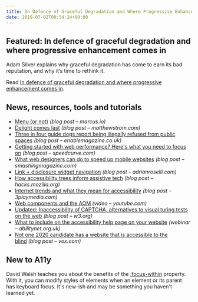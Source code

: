 ```yaml
---
title: In Defence of Graceful Degradation and Where Progressive Enhancement Comes In and More
date: 2019-07-02T00:54:24+00:00
---
```


## Featured: In defence of graceful degradation and where progressive enhancement comes in

Adam Silver explains why graceful degradation has come to earn its bad reputation, and why it’s time to rethink it.

Read [In defence of graceful degradation and where progressive enhancement comes in](https://adamsilver.io/articles/in-defence-of-graceful-degradation-and-where-progressive-enhancement-comes-in/).

## News, resources, tools and tutorials

- [Menu (or not)](https://marcus.io/blog/menu-or-not) *(blog post – marcus.io)*
- [Delight comes last](https://matthewstrom.com/writing/delight-comes-last/) *(blog post – matthewstrom.com)*
- [Three in four guide dogs report being illegally refused from public spaces](http://enablemagazine.co.uk/three-in-four-guide-dogs-report-being-illegally-refused-from-public-spaces/) *(blog post – enablemagazine.co.uk)*
- [Getting started with web performance? Here's what you need to focus on](https://speedcurve.com/blog/getting-started-web-performance/) *(blog post – speedcurve.com)*
- [What web designers can do to speed up mobile websites](https://www.smashingmagazine.com/2019/06/web-designers-speed-mobile-websites/) *(blog post – smashingmagazine.com)*
- [Link + disclosure widget navigation](http://adrianroselli.com/2019/06/link-disclosure-widget-navigation.html) *(blog post – adrianroselli.com)*
- [How accessibility trees inform assistive tech](https://hacks.mozilla.org/2019/06/how-accessibility-trees-inform-assistive-tech/) *(blog post – hacks.mozilla.org)*
- [Internet trends and what they mean for accessibility](https://www.3playmedia.com/2019/06/25/internet-trends-what-they-mean-for-accessibility/) *(blog post – 3playmedia.com)*
- [Web components and the AOM](https://www.youtube.com/watch?v=ZMZMMuXRFcE) *(video – youtube.com)*
- [Updated: Inaccessibility of CAPTCHA, alternatives to visual turing tests on the web](https://www.w3.org/blog/news/archives/7834) *(blog post – w3.org)*
- [What to include on the accessibility help page on your website](https://abilitynet.org.uk/webinars/what-include-accessibility-help-page-your-website) *(webinar – abilitynet.org.uk)*
- [Not one 2020 candidate has a website that is accessible to the blind](https://www.vox.com/first-person/2019/6/26/18759522/2020-candidates-disability-issues-blind-accessible) *(blog post – vox.com)*

## New to A11y

David Walsh teaches you about the benefits of the [:focus-within](https://davidwalsh.name/css-focus-within) property. With it, you can modify styles of elements when an element or its parent has keyboard focus. It's new-ish and may be something you haven't learned yet.

